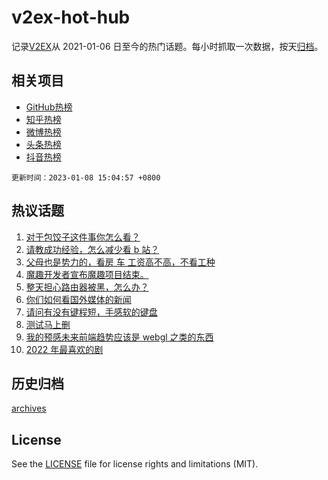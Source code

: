 # v2ex-hot-hub

 记录[V2EX](https://www.v2ex.com/)从 2021-01-06 日至今的热门话题。每小时抓取一次数据，按天[归档](archives)。
 
 ## 相关项目

- [GitHub热榜](https://github.com/snaildev/github-hot-hub)
- [知乎热榜](https://github.com/snaildev/zhihu-hot-hub)
- [微博热榜](https://github.com/snaildev/weibo-hot-hub)
- [头条热榜](https://github.com/snaildev/toutiao-hot-hub)
- [抖音热榜](https://github.com/snaildev/douyin-hot-hub)


 `更新时间：2023-01-08 15:04:57 +0800`

## 热议话题

1. [对于包饺子这件事你怎么看？](https://www.v2ex.com/t/907248)
1. [请教成功经验，怎么减少看 b 站？](https://www.v2ex.com/t/907263)
1. [父母也是势力的，看房 车 工资高不高，不看工种](https://www.v2ex.com/t/907204)
1. [魔趣开发者宣布魔趣项目结束。](https://www.v2ex.com/t/907231)
1. [整天担心路由器被黑，怎么办？](https://www.v2ex.com/t/907250)
1. [你们如何看国外媒体的新闻](https://www.v2ex.com/t/907227)
1. [请问有没有键程短，手感软的键盘](https://www.v2ex.com/t/907229)
1. [测试马上删](https://www.v2ex.com/t/907317)
1. [我的预感未来前端趋势应该是 webgl 之类的东西](https://www.v2ex.com/t/907217)
1. [2022 年最喜欢的剧](https://www.v2ex.com/t/907303)

## 历史归档

[archives](archives)

## License

See the [LICENSE](LICENSE) file for license rights and limitations (MIT).
